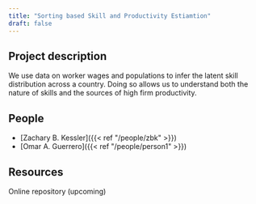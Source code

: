 ```yaml
---
title: "Sorting based Skill and Productivity Estiamtion"
draft: false
---
```


## Project description

We use data on worker wages and populations to infer the latent skill distribution across a country. Doing so allows us to understand both the nature of skills and the sources of high firm productivity.

## People

* [Zachary B. Kessler]({{< ref "/people/zbk" >}}) 
* [Omar A. Guerrero]({{< ref "/people/person1" >}}) 

## Resources

Online repository (upcoming)